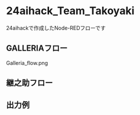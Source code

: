 # 24aihack_Team_Takoyaki
24aihackで作成したNode-REDフローです

## GALLERIAフロー
Galleria_flow.png
## 継之助フロー

## 出力例
